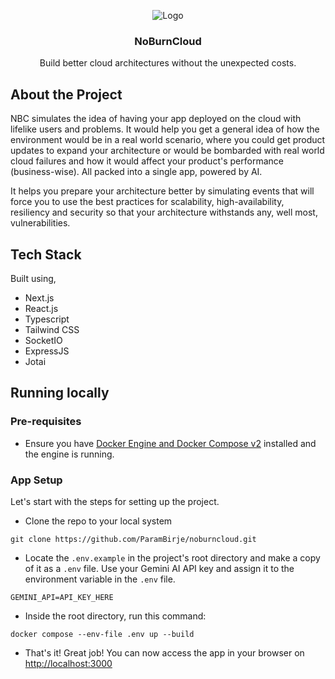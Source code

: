 <!-- PROJECT LOGO -->
<p align="center">
   <img src="https://github.com/ParamBirje/noburncloud/assets/87022870/ca5583c2-db8c-4556-8576-11b934df5393.png" alt="Logo">

  <h3 align="center">NoBurnCloud</h3>

  <p align="center">
    Build better cloud architectures without the unexpected costs.
  </p>
</p>

<!-- ABOUT THE PROJECT -->

## About the Project

NBC simulates the idea of having your app deployed on the cloud with lifelike users and problems. It would help you get a general idea of how the environment would be in a real world scenario, where you could get product updates to expand your architecture or would be bombarded with real world cloud failures and how it would affect your product's performance (business-wise). All packed into a single app, powered by AI.

It helps you prepare your architecture better by simulating events that will force you to use the best practices for scalability, high-availability, resiliency and security so that your architecture withstands any, well most, vulnerabilities.

## Tech Stack

Built using,

- Next.js
- React.js
- Typescript
- Tailwind CSS
- SocketIO
- ExpressJS
- Jotai

<!-- Setting up the project -->

## Running locally

### Pre-requisites

- Ensure you have [Docker Engine and Docker Compose v2](https://docs.docker.com/compose/install/) installed and the engine is running.

### App Setup

Let's start with the steps for setting up the project.

- Clone the repo to your local system

```
git clone https://github.com/ParamBirje/noburncloud.git
```

- Locate the `.env.example` in the project's root directory and make a copy of it as a `.env` file. Use your Gemini AI API key and assign it to the environment variable in the `.env` file.

```
GEMINI_API=API_KEY_HERE
```

- Inside the root directory, run this command:

```
docker compose --env-file .env up --build
```

- That's it! Great job!
  You can now access the app in your browser on [http://localhost:3000](http://localhost:3000/)
